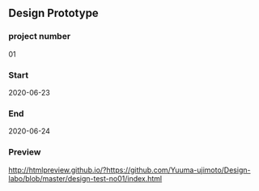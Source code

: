 ## Design Prototype

### project number

 01

### Start

 2020-06-23

### End

2020-06-24

### Preview
http://htmlpreview.github.io/?https://github.com/Yuuma-ujimoto/Design-labo/blob/master/design-test-no01/index.html
